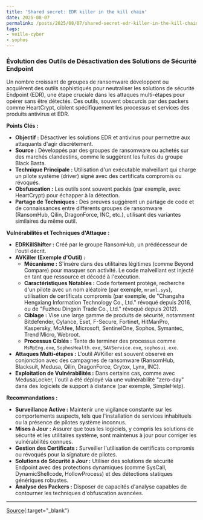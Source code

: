```yaml
---
title: 'Shared secret: EDR killer in the kill chain'
date: 2025-08-07
permalink: /posts/2025/08/07/shared-secret-edr-killer-in-the-kill-chain/
tags:
- veille-cyber
- sophos
---
```

### Évolution des Outils de Désactivation des Solutions de Sécurité Endpoint

Un nombre croissant de groupes de ransomware développent ou acquièrent des outils sophistiqués pour neutraliser les solutions de sécurité Endpoint (EDR), une étape cruciale dans les attaques multi-étapes pour opérer sans être détectés. Ces outils, souvent obscurcis par des packers comme HeartCrypt, ciblent spécifiquement les processus et services des produits antivirus et EDR.

**Points Clés :**

*   **Objectif :** Désactiver les solutions EDR et antivirus pour permettre aux attaquants d'agir discrètement.
*   **Source :** Développés par des groupes de ransomware ou achetés sur des marchés clandestins, comme le suggèrent les fuites du groupe Black Basta.
*   **Technique Principale :** Utilisation d'un exécutable malveillant qui charge un pilote système (driver) signé avec des certificats compromis ou révoqués.
*   **Obsfuscation :** Les outils sont souvent packés (par exemple, avec HeartCrypt) pour échapper à la détection.
*   **Partage de Techniques :** Des preuves suggèrent un partage de code et de connaissances entre différents groupes de ransomware (RansomHub, Qilin, DragonForce, INC, etc.), utilisant des variantes similaires du même outil.

**Vulnérabilités et Techniques d'Attaque :**

*   **EDRKillShifter :** Créé par le groupe RansomHub, un prédécesseur de l'outil décrit.
*   **AVKiller (Exemple d'Outil) :**
    *   **Mécanisme :** S'insère dans des utilitaires légitimes (comme Beyond Compare) pour masquer son activité. Le code malveillant est injecté en tant que ressource et décodé à l'exécution.
    *   **Caractéristiques Notables :** Code fortement protégé, recherche d'un pilote avec un nom aléatoire (par exemple, `mraml.sys`), utilisation de certificats compromis (par exemple, de "Changsha Hengxiang Information Technology Co., Ltd." révoqué depuis 2016, ou de "Fuzhou Dingxin Trade Co., Ltd." révoqué depuis 2012).
    *   **Ciblage :** Vise une large gamme de produits de sécurité, notamment Bitdefender, Cylance, Eset, F-Secure, Fortinet, HitManPro, Kaspersky, McAfee, Microsoft, SentinelOne, Sophos, Symantec, Trend Micro, Webroot.
    *   **Processus Ciblés :** Tente de terminer des processus comme `MsMpEng.exe`, `SophosHealth.exe`, `SAVService.exe`, `sophosui.exe`.
*   **Attaques Multi-étapes :** L'outil AVKiller est souvent observé en conjonction avec des campagnes de ransomware (RansomHub, Blacksuit, Medusa, Qilin, DragonForce, Crytox, Lynx, INC).
*   **Exploitation de Vulnérabilités :** Dans certains cas, comme avec MedusaLocker, l'outil a été déployé via une vulnérabilité "zero-day" dans des logiciels de support à distance (par exemple, SimpleHelp).

**Recommandations :**

*   **Surveillance Active :** Maintenir une vigilance constante sur les comportements suspects, tels que l'installation de services inhabituels ou la présence de pilotes système inconnus.
*   **Mises à Jour :** Assurer que tous les logiciels, y compris les solutions de sécurité et les utilitaires système, sont maintenus à jour pour corriger les vulnérabilités connues.
*   **Gestion des Certificats :** Surveiller l'utilisation de certificats compromis ou révoqués pour la signature de pilotes.
*   **Solutions de Sécurité à Jour :** Utiliser des solutions de sécurité Endpoint avec des protections dynamiques (comme SysCall, DynamicShellcode, HollowProcess) et des détections statiques génériques robustes.
*   **Analyse des Packers :** Disposer de capacités d'analyse capables de contourner les techniques d'obfuscation avancées.

---
[Source](https://news.sophos.com/en-us/2025/08/06/shared-secret-edr-killer-in-the-kill-chain/){:target="_blank"}
